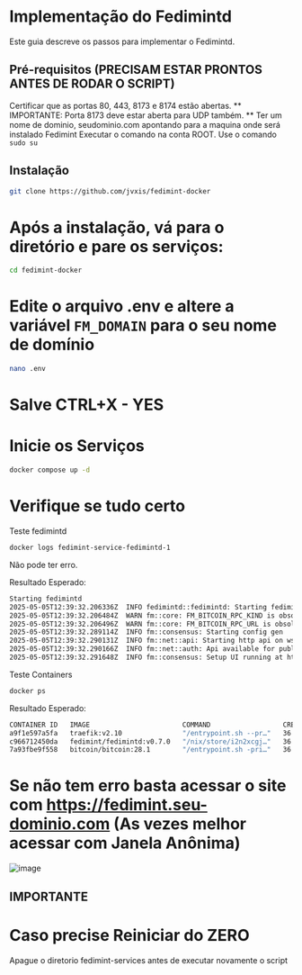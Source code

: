 # Implementação do Fedimintd

Este guia descreve os passos para implementar o Fedimintd.

## Pré-requisitos (PRECISAM ESTAR PRONTOS ANTES DE RODAR O SCRIPT)
Certificar que as portas 80, 443, 8173 e 8174 estão abertas. ** IMPORTANTE: Porta 8173 deve estar aberta para UDP também. **
Ter um nome de dominio, seudominio.com apontando para a maquina onde será instalado Fedimint
Executar o comando na conta ROOT. Use o comando `sudo su`


## Instalação
```bash
git clone https://github.com/jvxis/fedimint-docker
```
# Após a instalação, vá para o diretório e pare os serviços:
```bash
cd fedimint-docker
```
# Edite o arquivo .env e altere a variável `FM_DOMAIN` para o seu nome de domínio
```bash
nano .env
```
# Salve CTRL+X - YES
# Inicie os Serviços
```bash
docker compose up -d
```
# Verifique se tudo certo
Teste fedimintd
```bash
docker logs fedimint-service-fedimintd-1
```
Não pode ter erro.

Resultado Esperado:
```bash
Starting fedimintd
2025-05-05T12:39:32.206336Z  INFO fedimintd::fedimintd: Starting fedimintd (version: 0.7.0 version_hash: b983d25d4c3cce1751c54e3ad0230fc507e3aeec)
2025-05-05T12:39:32.206484Z  WARN fm::core: FM_BITCOIN_RPC_KIND is obsolete, use FM_DEFAULT_BITCOIN_RPC_KIND instead
2025-05-05T12:39:32.206496Z  WARN fm::core: FM_BITCOIN_RPC_URL is obsolete, use FM_DEFAULT_BITCOIN_RPC_URL instead
2025-05-05T12:39:32.289114Z  INFO fm::consensus: Starting config gen
2025-05-05T12:39:32.290131Z  INFO fm::net::api: Starting http api on ws://172.20.0.11:8174
2025-05-05T12:39:32.290166Z  INFO fm::net::auth: Api available for public access
2025-05-05T12:39:32.291648Z  INFO fm::consensus: Setup UI running at http://172.20.0.11:8175 🚀
```
Teste Containers
```bash
docker ps
```
Resultado Esperado:
```bash
CONTAINER ID   IMAGE                       COMMAND                  CREATED          STATUS          PORTS                                                                                          NAMES
a9f1e597a5fa   traefik:v2.10               "/entrypoint.sh --pr…"   36 minutes ago   Up 36 minutes   80/tcp, 0.0.0.0:443->443/tcp                                                                   traefik
c966712450da   fedimint/fedimintd:v0.7.0   "/nix/store/i2n2xcgj…"   36 minutes ago   Up 36 minutes   0.0.0.0:8173->8173/tcp, 0.0.0.0:8173-8174->8173-8174/udp, 8174/tcp, 127.0.0.1:8175->8175/tcp   fedimint-docker-fedimintd-1
7a93fbe9f558   bitcoin/bitcoin:28.1        "/entrypoint.sh -pri…"   36 minutes ago   Up 36 minutes   8332/tcp, 18332-18333/tcp, 18443-18444/tcp, 38332-38333/tcp, 0.0.0.0:8333->8333/tcp            bitcoin
```

# Se não tem erro basta acessar o site com https://fedimint.seu-dominio.com (As vezes melhor acessar com Janela Anônima)
![image](https://github.com/user-attachments/assets/225cb7a5-2aa1-46ed-a580-58c1f83fa3f4)


## IMPORTANTE

# Caso precise Reiniciar do ZERO
Apague o diretorio fedimint-services antes de executar novamente o script
